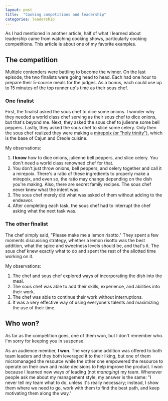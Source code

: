 ```yaml
---
layout: post
title:  "Cooking competitions and leadership"
categories: leadership
---
```

As I had mentioned in another article, half of what I learned about leadership came from watching cooking shows, particularly cooking competitions. This article is about one of my favorite examples.

## The competition

Multiple contenders were battling to become the winner. On the last episode, the two finalists were going head to head. Each had one hour to prepare their 5-course meals for the judges. As a bonus, each could use up to 15 minutes of the top runner up's time as their sous chef.

### One finalist

First, the finalist asked the sous chef to dice some onions. I wonder why they needed a world class chef serving as their sous chef to dice onions, but that's beyond me. Next, they asked the sous chef to julienne some bell peppers. Lastly, they asked the sous chef to slice some celery. Only then the sous chef realized they were making a [mirepoix (or "holy trinity")](https://en.wikipedia.org/wiki/Mirepoix), which is the base of Cajun and Creole cuisine.

My observations:
1. **I know** how to dice onions, julienne bell peppers, and slice celery. You don't need a world class renowned chef for that.
1. You don't just throw onions, bell peppers, and celery together and call it a mirepoix. There's a ratio of these ingredients to properly make a mirepoix, and even so, the ratio may change depending on the dish you're making. Also, there are secret family recipes. The sous chef never knew what the intent was.
1. The sous chef merely did what was asked of them without adding to the endeavor.
1. After completing each task, the sous chef had to interrupt the chef asking what the next task was.

### The other finalist

The chef simply said, "Please make me a lemon risotto." They spent a few moments discussing strategy, whether a lemon risotto was the best addition, what the spice and sweetness levels should be, and that's it. The sous chef knew exactly what to do and spent the rest of the allotted time working on it.

My observations:
1. The chef and sous chef explored ways of incorporating the dish into the meal.
1. The sous chef was able to add their skills, experience, and abilities into their work.
1. The chef was able to continue their work without interruptions.
1. It was a very effective way of using everyone's talents and maximizing the use of their time.

## Who won?

As far as the competition goes, one of them won, but I don't remember who. I'm sorry for keeping you in suspense.

As an audience member, **I won**. The very same addition was offered to both team leaders and they both leveraged it to their liking, but one of them micromanaged the resource while the other one empowered the resource to operate on their own and make decisions to help improve the product. I won because I learned new ways of leading (not *managing*) my team. Whenever people ask me about my management style, my answer is the same: "I never tell my team what to do, unless it's really necessary; instead, I show them where we need to go, work with them to find the best path, and keep motivating them along the way."
